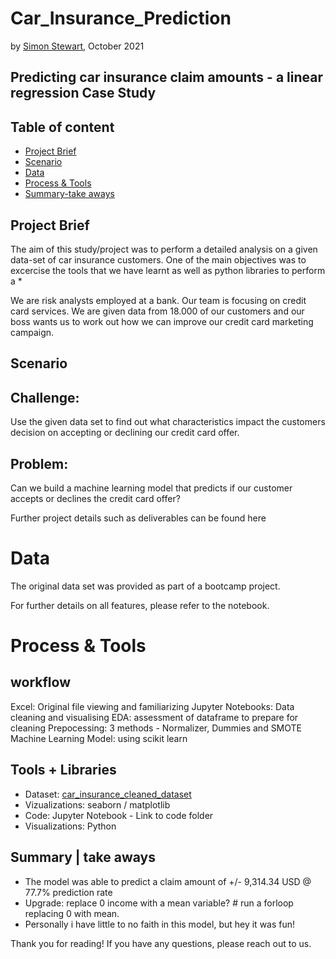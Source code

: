 # Car_Insurance_Prediction

by [Simon Stewart](https://github.com/nomaditect), October 2021


## Predicting car insurance claim amounts - a linear regression Case Study

## Table of content
- [Project Brief](https://github.com/nomaditect/nomaditect_portfolio/tree/main/highlighted_projects/Car_Insurance_Analysis#project-brief)
- [Scenario](https://github.com/nomaditect/nomaditect_portfolio/tree/main/highlighted_projects/Car_Insurance_Analysis#scenario)
- [Data](https://github.com/nomaditect/nomaditect_portfolio/tree/main/highlighted_projects/Car_Insurance_Analysis#data)
- [Process & Tools](https://github.com/nomaditect/nomaditect_portfolio/tree/main/highlighted_projects/Car_Insurance_Analysis#process--tools)
- [Summary-take aways](https://github.com/nomaditect/nomaditect_portfolio/tree/main/highlighted_projects/Car_Insurance_Analysis#key-take-aways)

## Project Brief

The aim of this study/project was to perform a detailed analysis on a given data-set of car insurance customers. One of the main objectives was to excercise the tools that we have learnt as well as python libraries to perform a 
* 

We are risk analysts employed at a bank. Our team is focusing on credit card services. We are given data from 18.000 of our customers and our boss wants us to work out how we can improve our credit card marketing campaign.

## Scenario

## Challenge: 
Use the given data set to find out what characteristics impact the customers decision on accepting or declining our credit card offer.

## Problem: 
Can we build a machine learning model that predicts if our customer accepts or declines the credit card offer?


Further project details such as deliverables can be found here

# Data

The original data set was provided as part of a bootcamp project.

For further details on all features, please refer to the notebook.

# Process & Tools

## workflow

Excel: Original file viewing and familiarizing
Jupyter Notebooks: Data cleaning and visualising
EDA: assessment of dataframe to prepare for cleaning
Prepocessing: 3 methods - Normalizer, Dummies and SMOTE
Machine Learning Model: using scikit learn

## Tools + Libraries

* Dataset: [car_insurance_cleaned_dataset](https://github.com/nomaditect/nomaditect_portfolio/tree/main/highlighted_projects/Car_Insurance_Analysis/Datasets)
* Vizualizations: seaborn / matplotlib
* Code: Jupyter Notebook - Link to code folder
* Visualizations: Python

## Summary | take aways

* The model was able to predict a claim amount of +/- 9,314.34 USD @ 77.7% prediction rate
* Upgrade: replace 0 income with a mean variable? # run a forloop replacing 0 with mean.
* Personally i have little to no faith in this model, but hey it was fun!


Thank you for reading!
If you have any questions, please reach out to us.
